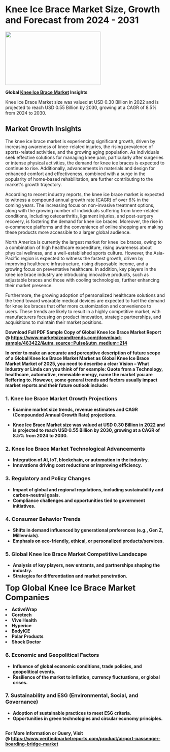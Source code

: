 <H1>Knee Ice Brace Market Size, Growth and Forecast from 2024 - 2031</H1><img class="aligncenter size-medium wp-image-584254" src="https://thirdeyenews.in/wp-content/uploads/2024/09/Global-Market-Research-300x168.jpeg" alt="" width="300" height="168" /><p><strong>Global&nbsp;<a href="https://www.marketsizeandtrends.com/download-sample/463422/&amp;utm_source=Pulse&amp;utm_medium=214">Knee Ice Brace Market</a> Insights</strong></p><p>Knee Ice Brace Market size was valued at USD 0.30 Billion in 2022 and is projected to reach USD 0.55 Billion by 2030, growing at a CAGR of 8.5% from 2024 to 2030.</p><p><h2>Market Growth Insights</h2> <p>The knee ice brace market is experiencing significant growth, driven by increasing awareness of knee-related injuries, the rising prevalence of sports-related activities, and the growing aging population. As individuals seek effective solutions for managing knee pain, particularly after surgeries or intense physical activities, the demand for knee ice braces is expected to continue to rise. Additionally, advancements in materials and design for enhanced comfort and effectiveness, combined with a surge in the popularity of home-based rehabilitation, are further contributing to the market's growth trajectory.</p> <p><strong></strong></p> <p>According to recent industry reports, the knee ice brace market is expected to witness a compound annual growth rate (CAGR) of over 6% in the coming years. The increasing focus on non-invasive treatment options, along with the growing number of individuals suffering from knee-related conditions, including osteoarthritis, ligament injuries, and post-surgery recovery, is fostering the demand for knee ice braces. Moreover, the rise in e-commerce platforms and the convenience of online shopping are making these products more accessible to a larger global audience.</p> <p>North America is currently the largest market for knee ice braces, owing to a combination of high healthcare expenditure, rising awareness about physical wellness, and a well-established sports culture. However, the Asia-Pacific region is expected to witness the fastest growth, driven by improving healthcare infrastructure, rising disposable income, and a growing focus on preventative healthcare. In addition, key players in the knee ice brace industry are introducing innovative products, such as adjustable braces and those with cooling technologies, further enhancing their market presence.</p> <p>Furthermore, the growing adoption of personalized healthcare solutions and the trend toward wearable medical devices are expected to fuel the demand for knee ice braces that offer more customization and convenience to users. These trends are likely to result in a highly competitive market, with manufacturers focusing on product innovation, strategic partnerships, and acquisitions to maintain their market positions.</p> <p><strong></p><p><span class=""><strong>Download Full PDF Sample Copy of Global Knee Ice Brace Market Report</strong> @ <a href="https://www.marketsizeandtrends.com/download-sample/463422/&amp;utm_source=Pulse&amp;utm_medium=214" target="_blank">https://www.marketsizeandtrends.com/download-sample/463422/&amp;utm_source=Pulse&amp;utm_medium=214</a></span></p><p>In order to make an accurate and perceptive description of future scope of a Global&nbsp;Knee Ice Brace Market Market as Global&nbsp;Knee Ice Brace Market Market of 2025, you need to describe a clear Vision &ndash; What Industry or Linda can you think of for example: Quote from a Technology, healthcare, automotive, renewable energy, name the market you are Reffering to. However, some general trends and factors usually impact market reports and their future outlook include:</p><h3>1.&nbsp;<strong>Knee Ice Brace Market Growth Projections</strong></h3><ul><li>Examine market size trends, revenue estimates and CAGR (Compounded Annual Growth Rate) projections.</li><li><p>Knee Ice Brace Market size was valued at USD 0.30 Billion in 2022 and is projected to reach USD 0.55 Billion by 2030, growing at a CAGR of 8.5% from 2024 to 2030.</p></li></ul><h3>2.&nbsp;<strong>Knee Ice Brace Market Technological Advancements</strong></h3><ul><li>Integration of AI, IoT, blockchain, or automation in the industry.</li><li>Innovations driving cost reductions or improving efficiency.</li></ul><h3>3.&nbsp;<strong>Regulatory and Policy Changes</strong></h3><ul><li>Impact of global and regional regulations, including sustainability and carbon-neutral goals.</li><li>Compliance challenges and opportunities tied to government initiatives.</li></ul><h3>4.&nbsp;<strong>Consumer Behavior Trends</strong></h3><ul><li>Shifts in demand influenced by generational preferences (e.g., Gen Z, Millennials).</li><li>Emphasis on eco-friendly, ethical, or personalized products/services.</li></ul><h3>5.&nbsp;<strong>Global Knee Ice Brace Market Competitive Landscape</strong></h3><ul><li>Analysis of key players, new entrants, and partnerships shaping the industry.</li><li>Strategies for differentiation and market penetration.</li></ul><p data-pm-slice="1 1 []"><span style="color: inherit; font-family: inherit; font-size: 25px;">Top Global Knee Ice Brace Market Companies</span></p><div class="" data-test-id=""><p><li>ActiveWrap</li><li> Coretech</li><li> Vive Health</li><li> Hyperice</li><li> BodyICE</li><li> Polar Products</li><li> Shock Doctor</li></p></div><h3>6.&nbsp;<strong>Economic and Geopolitical Factors</strong></h3><ul><li>Influence of global economic conditions, trade policies, and geopolitical events.</li><li>Resilience of the market to inflation, currency fluctuations, or global crises.</li></ul><h3>7.&nbsp;<strong>Sustainability and ESG (Environmental, Social, and Governance)</strong></h3><ul><li>Adoption of sustainable practices to meet ESG criteria.</li><li>Opportunities in green technologies and circular economy principles.</li></ul><h2><strong style="font-size: 14px;">For More Information or Query, Visit @&nbsp;</strong><a style="background-color: #ffffff; font-size: 14px;" href="https://www.marketsizeandtrends.com/report/knee-ice-brace-market/" target="_blank">https://www.verifiedmarketreports.com/product/airport-passenger-boarding-bridge-market</a></h2>
